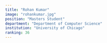 ```yaml
---
title: "Rohan Kumar"
image: "rohankumar.jpg"
position: "Masters Student"
department: "Department of Computer Science"
institution: "University of Chicago"
ranking: 36
---
```

